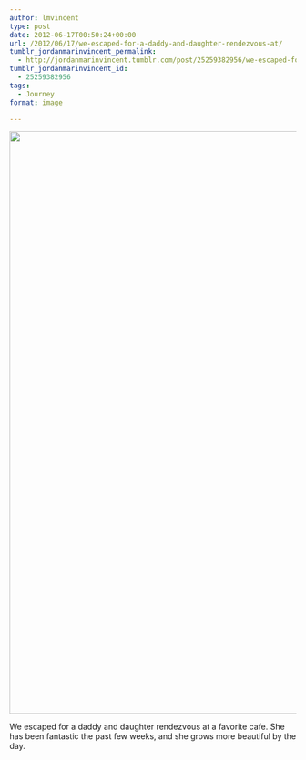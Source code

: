 ```yaml
---
author: lmvincent
type: post
date: 2012-06-17T00:50:24+00:00
url: /2012/06/17/we-escaped-for-a-daddy-and-daughter-rendezvous-at/
tumblr_jordanmarinvincent_permalink:
  - http://jordanmarinvincent.tumblr.com/post/25259382956/we-escaped-for-a-daddy-and-daughter-rendezvous-at
tumblr_jordanmarinvincent_id:
  - 25259382956
tags:
  - Journey
format: image

---
```

<img loading="lazy" src="https://jordansjourney.files.wordpress.com/2012/06/tumblr_m5ql00npnt1rn5v6ko1_1280.png" alt="" width="768" height="1024" class="alignnone size-full wp-image-145" />

We escaped for a daddy and daughter rendezvous at a favorite cafe. She has been fantastic the past few weeks, and she grows more beautiful by the day.